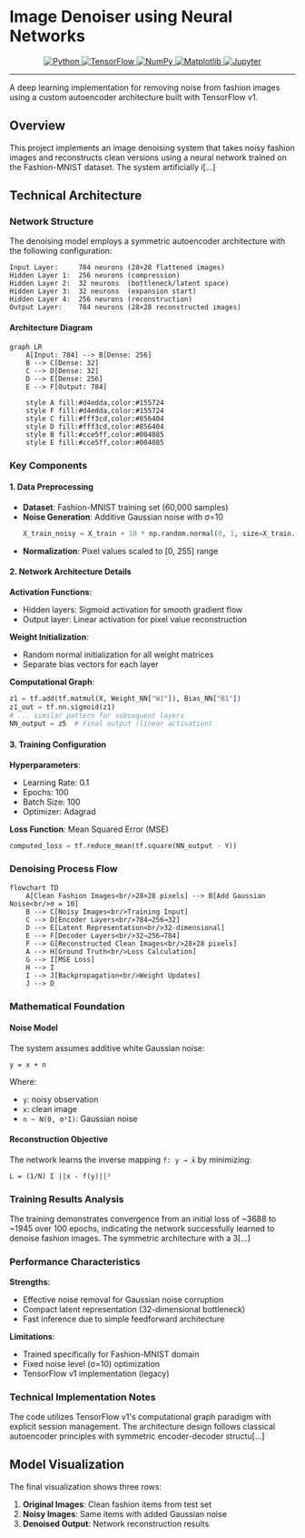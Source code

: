 # Image Denoiser using Neural Networks 
<p align="center">
  <a href="https://www.python.org/" target="_blank">
    <img src="https://img.shields.io/badge/Python-3776AB?style=for-the-badge&logo=python&logoColor=white" alt="Python"/>
  </a>
  <a href="https://www.tensorflow.org/" target="_blank">
    <img src="https://img.shields.io/badge/TensorFlow-FF6F00?style=for-the-badge&logo=tensorflow&logoColor=white" alt="TensorFlow"/>
  </a>
  <a href="https://numpy.org/" target="_blank">
    <img src="https://img.shields.io/badge/Numpy-013243?style=for-the-badge&logo=numpy&logoColor=white" alt="NumPy"/>
  </a>
  <a href="https://matplotlib.org/" target="_blank">
    <img src="https://img.shields.io/badge/Matplotlib-11557C?style=for-the-badge&logo=matplotlib&logoColor=white" alt="Matplotlib"/>
  </a>
  <a href="https://jupyter.org/" target="_blank">
    <img src="https://img.shields.io/badge/Jupyter-F37626?style=for-the-badge&logo=jupyter&logoColor=white" alt="Jupyter"/>
  </a>
</p>

---

A deep learning implementation for removing noise from fashion images using a custom autoencoder architecture built with TensorFlow v1.

## Overview

This project implements an image denoising system that takes noisy fashion images and reconstructs clean versions using a neural network trained on the Fashion-MNIST dataset. The system artificially i[...]

## Technical Architecture

### Network Structure

The denoising model employs a symmetric autoencoder architecture with the following configuration:

```
Input Layer:     784 neurons (28×28 flattened images)
Hidden Layer 1:  256 neurons (compression)
Hidden Layer 2:  32 neurons  (bottleneck/latent space)
Hidden Layer 3:  32 neurons  (expansion start)
Hidden Layer 4:  256 neurons (reconstruction)
Output Layer:    784 neurons (28×28 reconstructed images)
```

#### Architecture Diagram

```mermaid
graph LR
    A[Input: 784] --> B[Dense: 256]
    B --> C[Dense: 32]
    C --> D[Dense: 32]
    D --> E[Dense: 256]
    E --> F[Output: 784]

    style A fill:#d4edda,color:#155724
    style F fill:#d4edda,color:#155724
    style C fill:#fff3cd,color:#856404
    style D fill:#fff3cd,color:#856404
    style B fill:#cce5ff,color:#004085
    style E fill:#cce5ff,color:#004085
```

### Key Components

#### 1. Data Preprocessing
- **Dataset**: Fashion-MNIST training set (60,000 samples)
- **Noise Generation**: Additive Gaussian noise with σ=10
  ```python
  X_train_noisy = X_train + 10 * np.random.normal(0, 1, size=X_train.shape)
  ```
- **Normalization**: Pixel values scaled to [0, 255] range

#### 2. Network Architecture Details

**Activation Functions**:
- Hidden layers: Sigmoid activation for smooth gradient flow
- Output layer: Linear activation for pixel value reconstruction

**Weight Initialization**:
- Random normal initialization for all weight matrices
- Separate bias vectors for each layer

**Computational Graph**:
```python
z1 = tf.add(tf.matmul(X, Weight_NN["W1"]), Bias_NN["B1"])
z1_out = tf.nn.sigmoid(z1)
# ... similar pattern for subsequent layers
NN_output = z5  # Final output (linear activation)
```

#### 3. Training Configuration

**Hyperparameters**:
- Learning Rate: 0.1
- Epochs: 100
- Batch Size: 100
- Optimizer: Adagrad

**Loss Function**: Mean Squared Error (MSE)
```python
computed_loss = tf.reduce_mean(tf.square(NN_output - Y))
```

### Denoising Process Flow

```mermaid
flowchart TD
    A[Clean Fashion Images<br/>28×28 pixels] --> B[Add Gaussian Noise<br/>σ = 10]
    B --> C[Noisy Images<br/>Training Input]
    C --> D[Encoder Layers<br/>784→256→32]
    D --> E[Latent Representation<br/>32-dimensional]
    E --> F[Decoder Layers<br/>32→256→784]
    F --> G[Reconstructed Clean Images<br/>28×28 pixels]
    A --> H[Ground Truth<br/>Loss Calculation]
    G --> I[MSE Loss]
    H --> I
    I --> J[Backpropagation<br/>Weight Updates]
    J --> D
```

### Mathematical Foundation

#### Noise Model
The system assumes additive white Gaussian noise:
```
y = x + n
```
Where:
- `y`: noisy observation
- `x`: clean image
- `n ~ N(0, σ²I)`: Gaussian noise

#### Reconstruction Objective
The network learns the inverse mapping `f: y → x̂` by minimizing:
```
L = (1/N) Σ ||x - f(y)||²
```

### Training Results Analysis

The training demonstrates convergence from an initial loss of ~3688 to ~1945 over 100 epochs, indicating the network successfully learned to denoise fashion images. The symmetric architecture with a 3[...]

### Performance Characteristics

**Strengths**:
- Effective noise removal for Gaussian noise corruption
- Compact latent representation (32-dimensional bottleneck)
- Fast inference due to simple feedforward architecture

**Limitations**:
- Trained specifically for Fashion-MNIST domain
- Fixed noise level (σ=10) optimization
- TensorFlow v1 implementation (legacy)

### Technical Implementation Notes

The code utilizes TensorFlow v1's computational graph paradigm with explicit session management. The architecture design follows classical autoencoder principles with symmetric encoder-decoder structu[...]

## Model Visualization

The final visualization shows three rows:
1. **Original Images**: Clean fashion items from test set
2. **Noisy Images**: Same items with added Gaussian noise
3. **Denoised Output**: Network reconstruction results
